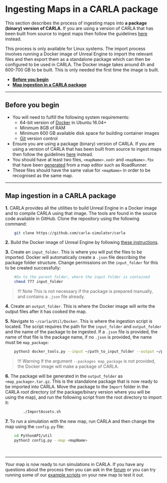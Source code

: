 # Ingesting Maps in a CARLA package

This section describes the process of ingesting maps into __a package (binary) version of CARLA__. If you are using a version of CARLA that has been built from source to ingest maps then follow the guidelines [here][source_ingest] instead.

This process is only available for Linux systems. The import process involves running a Docker image of Unreal Engine to import the relevant files and then export them as a standalone package which can then be configured to be used in CARLA. The Docker image takes around 4h and 600-700 GB to be built. This is only needed the first time the image is built.

- [__Before you begin__](#before-you-begin)
- [__Map ingestion in a CARLA package__](#map-ingestion-in-a-carla-package)

---

## Before you begin

- You will need to fulfill the following system requirements:
    - 64-bit version of [Docker](https://docs.docker.com/engine/install/) in Ubuntu 16.04+
    - Minimum 8GB of RAM
    - Minimum 600 GB available disk space for building container images
    - [Git](https://git-scm.com/downloads) version control
- Ensure you are using a package (binary) version of CARLA. If you are using a version of CARLA that has been built from source to ingest maps then follow the guidelines [here][source_ingest] instead.
- You should have at least two files, `<mapName>.xodr` and `<mapName>.fbx` that have been [generated][rr_generate_map] from a map editor such as RoadRunner. 
- These files should have the same value for `<mapName>` in order to be recognised as the same map.


[source_ingest]: tuto_M_add_map_source.md
[import_map_package]: tuto_M_add_map_package.md
[rr_generate_map]: tuto_M_generate_map.md

---
## Map ingestion in a CARLA package

__1.__ CARLA provides all the utilities to build Unreal Engine in a Docker image and to compile CARLA using that image. The tools are found in the source code available in GitHub. Clone the repository using the following command:

```sh
    git clone https://github.com/carla-simulator/carla
```

__2.__ Build the Docker image of Unreal Engine by following [these instructions](https://github.com/carla-simulator/carla/tree/master/Util/Docker). 

__3.__ Create an `input_folder`.  This is where you will put the files to be imported. Docker will automatically create a `.json` file describing the package folder structure. Change permissions on the `input_folder` for this to be created successfully:

```sh
    #Go to the parent folder, where the input folder is contained
    chmod 777 input_folder
```

> !!! Note
    This is not necessary if the package is prepared manually, and contains a `.json` file already. 

__4.__ Create an `output_folder`. This is where the Docker image will write the output files after it has cooked the map. 

__5.__ Navigate to `~/carla/Util/Docker`. This is where the ingestion script is located. The script requires the path for the `input_folder` and `output_folder` and the name of the package to be ingested. If a `.json` file is provided, the name of that file is the package name, if no `.json` is provided, the name must be `map_package`:

```sh
    python3 docker_tools.py --input ~/path_to_input_folder --output ~/path_to_output_folder --packages map_package
```

> !!! Warning
    If the argument `--packages map_package` is not provided, the Docker image will make a package of CARLA. 

__6.__ The package will be generated in the `output_folder` as `<map_package>.tar.gz`. This is the standalone package that is now ready to be imported into CARLA. Move the package to the `Import` folder in the CARLA root directory (of the package/binary version where you will be using the map), and run the following script from the root directory to import it: 

```sh
        ./ImportAssets.sh
```

__7.__ To run a simulation with the new map, run CARLA and then change the map using the `config.py` file:

```sh
    cd PythonAPI/util
    python3 config.py --map <mapName>
```
<br>

---


Your map is now ready to run simulations in CARLA. If you have any questions about the process then you can ask in the [forum](https://forum.carla.org/) or you can try running some of our [example scripts](https://github.com/carla-simulator/carla/tree/master/PythonAPI/examples) on your new map to test it out.